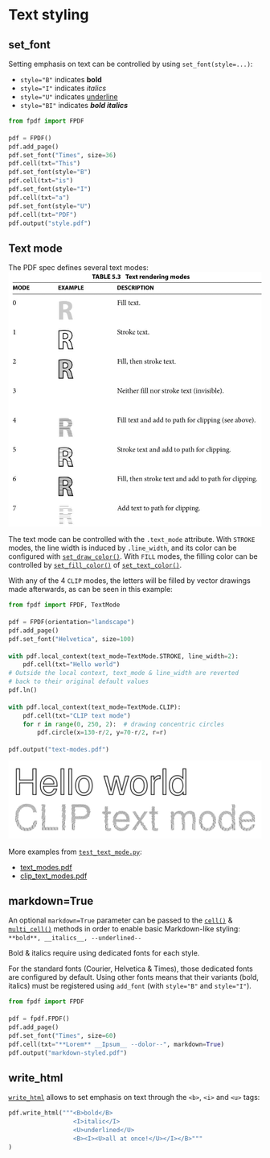 # Text styling #

## set_font ##

Setting emphasis on text can be controlled by using `set_font(style=...)`:

* `style="B"` indicates **bold**
* `style="I"` indicates _italics_
* `style="U"` indicates <u>underline</u>
* `style="BI"` indicates _**bold italics**_

```python
from fpdf import FPDF

pdf = FPDF()
pdf.add_page()
pdf.set_font("Times", size=36)
pdf.cell(txt="This")
pdf.set_font(style="B")
pdf.cell(txt="is")
pdf.set_font(style="I")
pdf.cell(txt="a")
pdf.set_font(style="U")
pdf.cell(txt="PDF")
pdf.output("style.pdf")
```


## Text mode ##

The PDF spec defines several text modes:
![](pdf-text-modes.jpg)

The text mode can be controlled with the `.text_mode` attribute.
With `STROKE` modes, the line width is induced by `.line_width`,
and its color can be configured with [`set_draw_color()`](fpdf/fpdf.html#fpdf.fpdf.FPDF.set_draw_color).
With `FILL` modes, the filling color can be controlled by [`set_fill_color()`](fpdf/fpdf.html#fpdf.fpdf.FPDF.set_fill_color)
of [`set_text_color()`](fpdf/fpdf.html#fpdf.fpdf.FPDF.set_text_color).

With any of the 4 `CLIP` modes, the letters will be filled by vector drawings made afterwards,
as can be seen in this example:

```python
from fpdf import FPDF, TextMode

pdf = FPDF(orientation="landscape")
pdf.add_page()
pdf.set_font("Helvetica", size=100)

with pdf.local_context(text_mode=TextMode.STROKE, line_width=2):
    pdf.cell(txt="Hello world")
# Outside the local context, text_mode & line_width are reverted
# back to their original default values
pdf.ln()

with pdf.local_context(text_mode=TextMode.CLIP):
    pdf.cell(txt="CLIP text mode")
    for r in range(0, 250, 2):  # drawing concentric circles
        pdf.circle(x=130-r/2, y=70-r/2, r=r)

pdf.output("text-modes.pdf")
```
![](text-modes.png)

More examples from [`test_text_mode.py`](https://github.com/PyFPDF/fpdf2/blob/master/test/text/test_text_mode.py):

* [text_modes.pdf](https://github.com/PyFPDF/fpdf2/blob/master/test/text/text_modes.pdf)
* [clip_text_modes.pdf](https://github.com/PyFPDF/fpdf2/blob/master/test/text/clip_text_modes.pdf)


## markdown=True ##

An optional `markdown=True` parameter can be passed to the [`cell()`](fpdf/fpdf.html#fpdf.fpdf.FPDF.cell)
& [`multi_cell()`](fpdf/fpdf.html#fpdf.fpdf.FPDF.multi_cell) methods
in order to enable basic Markdown-like styling: `**bold**, __italics__, --underlined--`

Bold & italics require using dedicated fonts for each style.

For the standard fonts (Courier, Helvetica & Times), those dedicated fonts are configured by default.
Using other fonts means that their variants (bold, italics)
must be registered using `add_font` (with `style="B"` and `style="I"`).

```python
from fpdf import FPDF

pdf = fpdf.FPDF()
pdf.add_page()
pdf.set_font("Times", size=60)
pdf.cell(txt="**Lorem** __Ipsum__ --dolor--", markdown=True)
pdf.output("markdown-styled.pdf")
```


## write_html ##

[`write_html`](HTML.md) allows to set emphasis on text through the `<b>`, `<i>` and `<u>` tags:

```python
pdf.write_html("""<B>bold</B>
                  <I>italic</I>
                  <U>underlined</U>
                  <B><I><U>all at once!</U></I></B>"""
)
```
